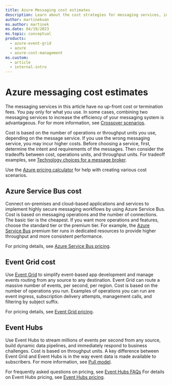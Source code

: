 ```yaml
---
title: Azure Messaging cost estimates
description: Learn about the cost strategies for messaging services, including Service Bus cost, Event Grid cost, and Event Hubs.
author: martinekuan
ms.author: martinek
ms.date: 04/19/2023
ms.topic: conceptual
products:
  - azure-event-grid
  - azure
  - azure-cost-management
ms.custom:
  - article
  - internal-intro
---
```


# Azure messaging cost estimates

The messaging services in this article have no up-front cost or termination fees. You pay only for what you use. In some cases, combining two messaging services to increase the efficiency of your messaging system is advantageous. For for more information, see [Crossover scenarios](/azure/architecture/guide/technology-choices/messaging#crossover-scenarios).

Cost is based on the number of operations or throughput units you use, depending on the message service. If you use the wrong messaging service, you may incur higher costs. Before choosing a service, first, determine the intent and requirements of the messages. Then consider the tradeoffs between cost, operations units, and throughput units. For tradeoff examples, see [Technology choices for a message broker](/azure/architecture/guide/technology-choices/messaging#technology-choices-for-a-message-broker).

Use the [Azure pricing calculator](https://azure.microsoft.com/pricing/calculator/) for help with creating various cost scenarios.

## Azure Service Bus cost

Connect on-premises and cloud-based applications and services to implement highly secure messaging workflows by using Azure Service Bus. Cost is based on messaging operations and the number of connections. The basic tier is the cheapest. If you want more operations and features, choose the standard tier or the premium tier. For example, the [Azure Service Bus](/azure/architecture/reference-architectures/enterprise-integration/queues-events#service-bus) premium tier runs in dedicated resources to provide higher throughput and more consistent performance.

For pricing details, see [Azure Service Bus pricing](https://azure.microsoft.com/pricing/details/service-bus/).

## Event Grid cost

Use [Event Grid](/azure/architecture/reference-architectures/serverless/cloud-automation#event-grid) to simplify event-based app development and manage events routing from any source to any destination. Event Grid can route a massive number of events, per second, per region. Cost is based on the number of operations you run. Examples of operations you can run are event ingress, subscription delivery attempts, management calls, and filtering by subject suffix.

For pricing details, see [Event Grid pricing](https://azure.microsoft.com/pricing/details/event-grid/).

## Event Hubs

Use Event Hubs to stream millions of events per second from any source, build dynamic data pipelines, and immediately respond to business challenges. Cost is based on throughput units. A key difference between Event Grid and Event Hubs is in the way event data is made available to subscribers. For more information, see [Pull model](/azure/architecture/guide/technology-choices/messaging#pull-model-1).

For frequently asked questions on pricing, see [Event Hubs FAQs](/azure/event-hubs/event-hubs-faq#pricing)
For details on Event Hubs pricing, see [Event Hubs pricing](https://azure.microsoft.com/pricing/details/event-hubs/).

